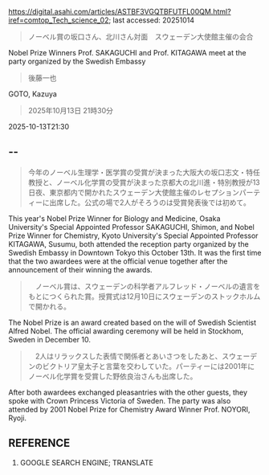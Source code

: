 https://digital.asahi.com/articles/ASTBF3VGQTBFUTFL00QM.html?iref=comtop_Tech_science_02; last accessed: 20251014

> ノーベル賞の坂口さん、北川さん対面　スウェーデン大使館主催の会合

Nobel Prize Winners Prof. SAKAGUCHI and Prof. KITAGAWA meet at the party organized by the Swedish Embassy

> 後藤一也

GOTO, Kazuya

> 2025年10月13日 21時30分

2025-10-13T21:30

## --

> 今年のノーベル生理学・医学賞の受賞が決まった大阪大の坂口志文・特任教授と、ノーベル化学賞の受賞が決まった京都大の北川進・特別教授が13日夜、東京都内で開かれたスウェーデン大使館主催のレセプションパーティーに出席した。公式の場で2人がそろうのは受賞発表後では初めて。


This year's Nobel Prize Winner for Biology and Medicine, Osaka University's Special Appointed Professor SAKAGUCHI, Shimon, and Nobel Prize Winner for Chemistry, Kyoto University's Special Appointed Professor KITAGAWA, Susumu, both attended the reception party organized by the Swedish Embassy in Downtown Tokyo this October 13th. It was the first time that the two awardees were at the official venue together after the announcement of their winning the awards.

>　ノーベル賞は、スウェーデンの科学者アルフレッド・ノーベルの遺言をもとにつくられた賞。授賞式は12月10日にスウェーデンのストックホルムで開かれる。

The Nobel Prize is an award created based on the will of Swedish Scientist Alfred Nobel. The official awarding ceremony will be held in Stockhom, Sweden in December 10.

>　2人はリラックスした表情で関係者とあいさつをしたあと、スウェーデンのビクトリア皇太子と言葉を交わしていた。パーティーには2001年にノーベル化学賞を受賞した野依良治さんも出席した。

After both awardees exchanged pleasantries with the other guests, they spoke with Crown Princess Victoria of Sweden. The party was also attended by 2001 Nobel Prize for Chemistry Award Winner Prof. NOYORI, Ryoji.

## REFERENCE

1) GOOGLE SEARCH ENGINE; TRANSLATE